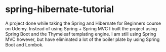 # spring-hibernate-tutorial
A project done while taking the Spring and Hibernate for Beginners course on Udemy. Instead of using Spring + Spring MVC I built the project using Spring Boot and the Thymeleaf templating engine. I am still using Spring MVC however, but have eliminated a lot of the boiler plate by using Spring Boot and Lombok.
